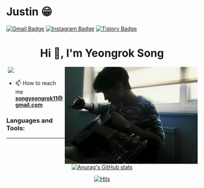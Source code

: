 # Justin 😁
[![Gmail Badge](https://img.shields.io/badge/Gmail-D14836?style=flat&logo=Gmail&logoColor=white)](mailto:songyeongrok11@gmail.com) 
[![Instagram Badge](https://img.shields.io/badge/Instagram-9c38d1?style=flat&logo=Instagram&logoColor=white)](https://instagram.com/306_song) 
[![Tistory Badge](https://img.shields.io/badge/Tech%20Blog-555263?style=flat&logoColor=white)](https://velog.io/@sicksong)

<h1 align="center">Hi 👋, I'm Yeongrok Song</h1>
<img align="right" alt="" width="350" src="https://github.com/crescentfull/intro/blob/main/1.jpg?raw=true"/>

<p align="left"> <img src="https://komarev.com/ghpvc/?username=crescentfull&label=Profile%20views&color=0e75b6&style=flat" alt="" /> 
<a href="https://github.com/crescentfull"><img src="https://img.shields.io/github/followers/crescentfull?label=Follow&style=social"/></a>
</p>

- 📫 How to reach me **songyeongrok11@gmail.com**

</p>

<h3 align="left">Languages and Tools:</h3>

<div align="center">
  
---
[![Anurag's GitHub stats](https://github-readme-stats.vercel.app/api?username=crescentfull&show_icons=true&include_all_commits=true&theme=transparent)](https://github.com/anuraghazra/github-readme-stats)
  
  
  
  
[![Hits](https://hits.seeyoufarm.com/api/count/incr/badge.svg?url=https%3A%2F%2Fgithub.com%2Fcrescentfull&count_bg=%2379C83D&title_bg=%23555555&icon=&icon_color=%23E7E7E7&title=hits&edge_flat=false)](https://hits.seeyoufarm.com)


</div>
